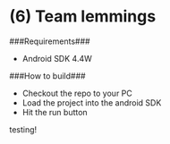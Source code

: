 (6) Team lemmings
=================

###Requirements###
 - Android SDK 4.4W

###How to build###
 - Checkout the repo to your PC
 - Load the project into the android SDK
 - Hit the run button
 
 testing!